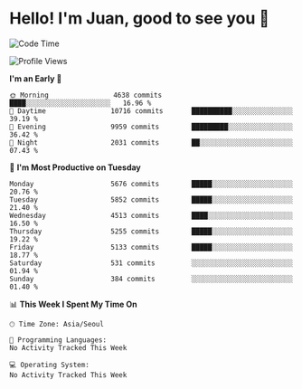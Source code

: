 # Hello! I'm Juan, good to see you 👋

<!--
**Y-k-Y/Y-k-Y** is a ✨ _special_ ✨ repository because its `README.md` (this file) appears on your GitHub profile.

Here are some ideas to get you started:

- 🔭 I’m currently working on ...
- 🌱 I’m currently learning ...
- 👯 I’m looking to collaborate on ...
- 🤔 I’m looking for help with ...
- 💬 Ask me about ...
- 📫 How to reach me: ...
- 😄 Pronouns: ...
- ⚡ Fun fact: ...
-->
<!--
![Profile views](https://gpvc.arturio.dev/Y-k-Y)

[![Omid Nikrah StackOverflow](https://github-readme-stackoverflow.vercel.app/?userID=9517076)](https://stackoverflow.com/users/9517076/i-have-10-fingers)
-->

<!--START_SECTION:waka-->
![Code Time](http://img.shields.io/badge/Code%20Time-1%2C817%20hrs%204%20mins-blue)

![Profile Views](http://img.shields.io/badge/Profile%20Views-0-blue)

**I'm an Early 🐤** 

```text
🌞 Morning                4638 commits        ████░░░░░░░░░░░░░░░░░░░░░   16.96 % 
🌆 Daytime                10716 commits       ██████████░░░░░░░░░░░░░░░   39.19 % 
🌃 Evening                9959 commits        █████████░░░░░░░░░░░░░░░░   36.42 % 
🌙 Night                  2031 commits        ██░░░░░░░░░░░░░░░░░░░░░░░   07.43 % 
```
📅 **I'm Most Productive on Tuesday** 

```text
Monday                   5676 commits        █████░░░░░░░░░░░░░░░░░░░░   20.76 % 
Tuesday                  5852 commits        █████░░░░░░░░░░░░░░░░░░░░   21.40 % 
Wednesday                4513 commits        ████░░░░░░░░░░░░░░░░░░░░░   16.50 % 
Thursday                 5255 commits        █████░░░░░░░░░░░░░░░░░░░░   19.22 % 
Friday                   5133 commits        █████░░░░░░░░░░░░░░░░░░░░   18.77 % 
Saturday                 531 commits         ░░░░░░░░░░░░░░░░░░░░░░░░░   01.94 % 
Sunday                   384 commits         ░░░░░░░░░░░░░░░░░░░░░░░░░   01.40 % 
```


📊 **This Week I Spent My Time On** 

```text
🕑︎ Time Zone: Asia/Seoul

💬 Programming Languages: 
No Activity Tracked This Week

💻 Operating System: 
No Activity Tracked This Week
```


<!--END_SECTION:waka-->
